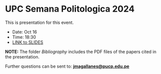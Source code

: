 # UPC Semana Politologica 2024

This is presentation for this event.
* Date: Oct 16
* Time: 18:30 
* [LINK to SLIDES](https://docs.google.com/presentation/d/e/2PACX-1vSryHTsdmcLEQTavymUKkCU7fXcLZRlNwNiVQ0_OI9GZ4l0aZaQPxc6TwN2j2w19JSIFHTCnyrejVwx/pub?start=false&loop=false&delayms=3000)

**NOTE:** The folder *Bibliography* includes the PDF files of the papers cited in the presentation.

Further questions can be sent to: **jmagallanes@pucp.edu.pe**
